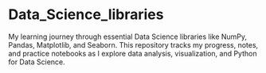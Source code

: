 # Data_Science_libraries
My learning journey through essential Data Science libraries like NumPy, Pandas, Matplotlib, and Seaborn. This repository tracks my progress, notes, and practice notebooks as I explore data analysis, visualization, and Python for Data Science.
